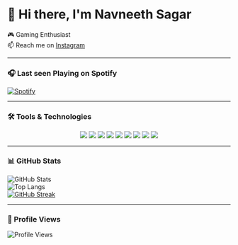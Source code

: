 # 👋 Hi there, I'm Navneeth Sagar

🎮 Gaming Enthusiast  
📫 Reach me on [Instagram](https://instagram.com/_._nasa_._)

---

### 🎧 Last seen Playing on Spotify
[![Spotify](https://spotify-stats-exvttm3rg-nasa-0007.vercel.app/api/spotify)](https://open.spotify.com/user/u8v0c91qepmimnlyjksh5o7ts)

---

### 🛠️ Tools & Technologies

<p align="center">
  <img src="https://img.shields.io/badge/Python-3776AB?style=flat&logo=python&logoColor=white" />
  <img src="https://img.shields.io/badge/C-A8B9CC?style=flat&logo=c&logoColor=white" />
  <img src="https://img.shields.io/badge/C++-00599C?style=flat&logo=c%2B%2B&logoColor=white" />
  <img src="https://img.shields.io/badge/Flutter-02569B?style=flat&logo=flutter&logoColor=white" />
  <img src="https://img.shields.io/badge/Arduino-00979D?style=flat&logo=arduino&logoColor=white" />
  <img src="https://img.shields.io/badge/ESP32-000000?style=flat&logo=espressif&logoColor=white" />
  <img src="https://img.shields.io/badge/VSCode-007ACC?style=flat&logo=visual-studio-code&logoColor=white" />
  <img src="https://img.shields.io/badge/Git-F05032?style=flat&logo=git&logoColor=white" />
  <img src="https://img.shields.io/badge/GitHub-181717?style=flat&logo=github&logoColor=white" />
</p>

---

### 📊 GitHub Stats

![GitHub Stats](https://github-readme-stats.vercel.app/api?username=NASA-0007&theme=vision-friendly-dark&show_icons=true)  
![Top Langs](https://github-readme-stats.vercel.app/api/top-langs/?username=NASA-0007&layout=compact&theme=vision-friendly-dark)  
[![GitHub Streak](https://streak-stats.demolab.com?user=NASA-0007&theme=vision-friendly-dark&hide_border=false)](https://git.io/streak-stats)

---

### 👀 Profile Views

![Profile Views](https://komarev.com/ghpvc/?username=NASA-0007&color=blueviolet&style=flat)
